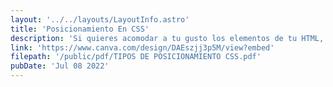 ```yaml
---
layout: '../../layouts/LayoutInfo.astro'
title: 'Posicionamiento En CSS'
description: 'Si quieres acomodar a tu gusto los elementos de tu HTML, esto será de gran ayuda.'
link: 'https://www.canva.com/design/DAEszjj3p5M/view?embed'
filepath: '/public/pdf/TIPOS DE POSICIONAMIENTO CSS.pdf'
pubDate: 'Jul 08 2022'
---
```

